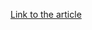 [Link to the article](https://symantec.com/connect/blogs/duuzer-back-door-trojan-targets-south-korea-take-over-computers)
